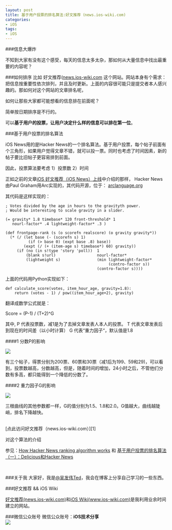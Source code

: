 ```yaml
---
layout: post   
title: 基于用户投票的排名算法:好文推荐（news.ios-wiki.com)        
categories: 
- iOS   
tags:     
- iOS
---    
```


###信息大爆炸

不知到大家有没有这个感受，每天的信息太多太杂，那如何从大量信息中找出最重要的内容呢？

###如何排序
比如 好文推荐([news.ios-wiki.com][1] 这个网站。网站本身有个需求：把信息按重要性依次排列，并且及时更新。上面的内容很可能只是提交者本人感兴趣的。那如何对这个网站的文章排名呢，

如何让那些大家都可能想看的信息排在前面呢？


简单按日期排序是不行的。


可以**基于用户的投票，让用户决定什么样的信息可以排在第一位**。


###基于用户投票的排名算法 

iOS News用的是Hacker News的一个排名算法。基于用户投票，每个帖子前面有个三角形，如果用户觉得文章不错，就可以投一票。同时也考虑了时间因素，新的帖子要比旧帖子更容易排到前面。

因此，投票算法要考虑 1）投票数 2）时间


正如之前的文章[iOS 好文推荐（iOS News）上线][6]中介绍的那样， Hacker News由Paul Graham用Arc实现的，其代码开源，位于：
[arclanguage.org][2]

其代码是这样实现的：

    ; Votes divided by the age in hours to the gravityth power.
    ; Would be interesting to scale gravity in a slider.
    
    (= gravity* 1.8 timebase* 120 front-threshold* 1 
       nourl-factor* .4 lightweight-factor* .3 )
    
    (def frontpage-rank (s (o scorefn realscore) (o gravity gravity*))
      (* (/ (let base (- (scorefn s) 1)
              (if (> base 0) (expt base .8) base))
            (expt (/ (+ (item-age s) timebase*) 60) gravity))
         (if (no (in s!type 'story 'poll))  1
             (blank s!url)                  nourl-factor*
             (lightweight s)                (min lightweight-factor* 
                                                 (contro-factor s))
                                            (contro-factor s))))
                                                     



上面的代码用Python实现如下：

    def calculate_score(votes, item_hour_age, gravity=1.8):
        return (votes - 1) / pow((item_hour_age+2), gravity)



翻译成数学公式就是：

Score = (P-1) / (T+2)^G

其中,
P 代表投票数，减1是为了去掉文章发表人本人的投票。
T 代表文章发表后到现在的时间差（以小时计算）
G 代表“重力因子“，默认值是1.8

####1 分数P的影响

![](http://amix.dk/uploads/score_24_hours.gif)

有三个帖子，得票分别为200票、60票和30票（减1后为199、59和29)，可以看到，投票数越高，分数越高，但是，随着时间的增加，24小时之后，不管他们分数有多高，都只能得到一个降低的分数了。


####2 重力因子G的影响

![](http://amix.dk/uploads/gravity_effects.gif)


三根曲线的其他参数都一样，G的值分别为1.5、1.8和2.0。G值越大，曲线越陡峭，排名下降越快。


<br>
[点此访问好文推荐（news.ios-wiki.com）][1]

<br/>

对这个算法的介绍

参见：[How Hacker News ranking algorithm works][3] 和 [基于用户投票的排名算法（一）：Delicious和Hacker News][4]


<br>

###关于我
大家好，我是[@吴发伟Ted](http://weibo.com/wufawei)，我会在博客上分享自己学习的一些东西。

###好文推荐  && iOS Wiki

[好文推荐(news.ios-wiki.com)][1]和[iOS Wiki(www.ios-wiki.com)][5]是我利用业余时间建立的网站。

###微信公众账号
微信公众账号：**iOS技术分享**  
![](http://farm3.staticflickr.com/2826/10855679484_56b7429bd6_m.jpg)

[1]:http://www.ios-wiki.com



[1]:http://news.ios-wiki.com
[2]:arclanguage.org
[3]:http://amix.dk/blog/post/19574
[4]:http://www.ruanyifeng.com/blog/2012/02/ranking_algorithm_hacker_news.html
[5]:http://news.ios-wiki.com
[6]:http://wufawei.com/2014/02/ios-news/
